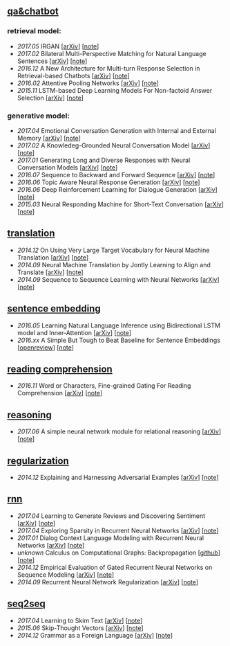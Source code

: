 ## [qa&chatbot](https://github.com/xwzhong/papernote/tree/master/chatbot)
### retrieval model:
* _2017.05_ IRGAN \[[arXiv](https://arxiv.org/abs/1705.10513)\] \[[note](https://github.com/xwzhong/papernote/blob/master/chatbot/IRGAN%EF%BC%9AA%20Minimax%20Game%20for%20Unifying%20Generative%20and%20Discriminative%20Information%20Retrieval%20Models.md)\]
* _2017.02_ Bilateral Multi-Perspective Matching for Natural Language Sentences \[[arXiv](https://arxiv.org/abs/1702.03814v3)\] \[[note](https://github.com/xwzhong/papernote/blob/master/chatbot/Bilateral%20Multi-Perspective%20Matching%20for%20Natural%20Language%20Sentences.md)\]
* _2016.12_ A New Architecture for Multi-turn Response Selection in Retrieval-based Chatbots \[[arXiv](https://arxiv.org/abs/1612.01627)\] \[[note](https://github.com/xwzhong/papernote/blob/master/chatbot/Sequential%20Match%20Network-A%20New%20Architecture%20for%20Multi-trun%20Response%20Selection%20in%20Retrieval-based%20Chatbots.md)\]
* _2016.02_ Attentive Pooling Networks \[[arXiv](https://arxiv.org/abs/1602.03609v1)\] \[[note](https://github.com/xwzhong/papernote/blob/master/chatbot/Attentive%20Pooling%20Networks.md)\]
* _2015.11_ LSTM-based Deep Learning Models For Non-factoid Answer Selection \[[arXiv](https://arxiv.org/abs/1511.04108)\] \[[note](https://github.com/xwzhong/papernote/blob/master/chatbot/LSTM-based%20Deep%20Learning%20Models%20For%20Non-factoid%20Answer%20Selection.md)\]

### generative model:
* _2017.04_ Emotional Conversation Generation with Internal and External Memory \[[arXiv](https://arxiv.org/abs/1704.01074)\] \[[note](https://github.com/xwzhong/papernote/blob/master/chatbot/Emotional%20Chatting%20Machine%EF%BC%9AEmotional%20Conversation%20Generation%20with%20Internal%20and%20External%20Memory.md)\]
* _2017.02_ A Knowledeg-Grounded Neural Conversation Model \[[arXiv](https://arxiv.org/abs/1702.01932v1)\] \[[note](https://github.com/xwzhong/papernote/blob/master/chatbot/A%20Knowledeg-Grounded%20Neural%20Conversation%20Model.md)\]
* _2017.01_ Generating Long and Diverse Responses with Neural Conversation Models \[[arXiv](https://arxiv.org/abs/1701.03185)\] \[[note](https://github.com/xwzhong/papernote/blob/master/chatbot/Generating%20Long%20and%20Diverse%20Responses%20with%20Neural%20Conversation%20Models.md)\]
* _2016.07_ Sequence to Backward and Forward Sequence \[[arXiv](https://arxiv.org/abs/1607.00970)\] \[[note](https://github.com/xwzhong/papernote/blob/master/chatbot/Sequence%20to%20Backward%20and%20Forward%20Sequences%20A%20Content-Introducing%20Approach%20to%20Generative%20Short-Text%20Conversation.md)\]
* _2016.06_ Topic Aware Neural Response Generation \[[arXiv](https://arxiv.org/abs/1606.08340)\] \[[note](https://github.com/xwzhong/papernote/blob/master/chatbot/Topic%20Aware%20Neural%20Response%20Generation.md)\]
* _2016.06_ Deep Reinforcement Learning for Dialogue Generation \[[arXiv](https://arxiv.org/abs/1606.01541)\] \[[note](https://github.com/xwzhong/papernote/blob/master/chatbot/Deep%20Reinforcement%20Learning%20for%20Dialogue%20Generation.md)\]
* _2015.03_ Neural Responding Machine for Short-Text Conversation \[[arXiv](http://de.arxiv.org/pdf/1503.02364)\] \[[note](https://github.com/xwzhong/papernote/blob/master/chatbot/Neural%20Responding%20Machine%20for%20Short-Text%20Conversation.md)\]

## [translation](https://github.com/xwzhong/papernote/tree/master/translation)
* _2014.12_ On Using Very Large Target Vocabulary for Neural Machine Translation \[[arXiv](https://arxiv.org/abs/1412.2007v2)\] \[[note](https://github.com/xwzhong/papernote/blob/master/translation/On%20Using%20Very%20Large%20Target%20Vocabulary%20for%20Neural%20Machine%20Translation.md)\]
* _2014.09_ Neural Machine Translation by Jontly Learning to Align and Translate \[[arXiv](https://arxiv.org/abs/1409.0473)\] \[[note](https://github.com/xwzhong/papernote/blob/master/translation/Neural%20Machine%20Translation%20by%20Jontly%20Learning%20to%20Align%20and%20Translate.md)\]
* _2014.09_ Sequence to Sequence Learning with Neural Networks \[[arXiv](https://arxiv.org/abs/1409.3215)\] \[[note](https://github.com/xwzhong/papernote/blob/master/translation/Sequence%20to%20Sequence%20Learning%20with%20Neural%20Networks.md)\]

## [sentence embedding](https://github.com/xwzhong/papernote/tree/master/sentence%20embedding)
* _2016.05_ Learning Natural Language Inference using Bidirectional LSTM model and Inner-Attention \[[arXiv](https://arxiv.org/abs/1605.09090v1)\] \[[note](https://github.com/xwzhong/papernote/blob/master/sentence%20embedding/Learning%20Natural%20Language%20Inference%20using%20Bidirectional%20LSTM%20model%20and%20Inner-Attention.md)\]
* _2016.xx_ A Simple But Tough to Beat Baseline for Sentence Embeddings \[[openreview](https://openreview.net/pdf?id=SyK00v5xx)\] \[[note](https://github.com/xwzhong/papernote/blob/master/sentence%20embedding/A%20Simple%20But%20Tough%20to%20Beat%20Baseline%20for%20Sentence%20Embeddings.md)\]

## [reading comprehension](https://github.com/xwzhong/papernote/tree/master/reading%20comprehension)
* _2016.11_ Word or Characters, Fine-grained Gating For Reading Comprehension \[[arXiv](https://arxiv.org/abs/1611.01724)\] \[[note](https://github.com/xwzhong/papernote/blob/master/reading%20comprehension/Word%20or%20Characters%2C%20Fine-grained%20Gating%20For%20Reading%20Comprehension.md)\]

## [reasoning](https://github.com/xwzhong/papernote/tree/master/reasoning)
* _2017.06_ A simple neural network module for relational reasoning \[[arXiv](https://arxiv.org/abs/1706.01427)\] \[[note](https://github.com/xwzhong/papernote/blob/master/reasoning/A%20simple%20neural%20network%20module%20for%20relational%20reasoning.md)\]

## [regularization](https://github.com/xwzhong/papernote/tree/master/regularization)
* _2014.12_ Explaining and Harnessing Adversarial Examples \[[arXiv](https://arxiv.org/abs/1412.6572v3)\] \[[note](https://github.com/xwzhong/papernote/blob/master/regularization/Explaining%20and%20Harnessing%20Adversarial%20Examples.md)\]

## [rnn](https://github.com/xwzhong/papernote/tree/master/rnn)
* _2017.04_ Learning to Generate Reviews and Discovering Sentiment \[[arXiv](http://de.arxiv.org/pdf/1704.01444)\] \[[note](https://github.com/xwzhong/papernote/blob/master/rnn/Learning%20to%20Generate%20Reviews%20and%20Discovering%20Sentiment.md)\]
* _2017.04_ Exploring Sparsity in Recurrent Neural Networks \[[arXiv](https://arxiv.org/abs/1704.05119)\] \[[note](https://github.com/xwzhong/papernote/blob/master/rnn/Exploring%20Sparsity%20in%20Recurrent%20Neural%20Networks.md)\]
* _2017.01_ Dialog Context Language Modeling with Recurrent Neural Networks \[[arXiv](https://arxiv.org/abs/1701.04056)\] \[[note](https://github.com/xwzhong/papernote/blob/master/rnn/Dialog%20Context%20Language%20Modeling%20with%20Recurrent%20Neural%20Networks.md)\]
* _unknown_ Calculus on Computational Graphs: Backpropagation \[[github](http://colah.github.io/posts/2015-08-Backprop/)\] \[[note](https://github.com/xwzhong/papernote/blob/master/rnn/Calculus%20on%20Computational%20Graphs:%20Backpropagation.md)\]
* _2014.12_ Empirical Evaluation of Gated Recurrent Neural Networks on Sequence Modeling \[[arXiv](https://arxiv.org/pdf/1412.3555)\] \[[note](https://github.com/xwzhong/papernote/blob/master/rnn/Empirical%20Evaluation%20of%20Gated%20Recurrent%20Neural%20Networks%20on%20Sequence%20Modeling.md)\]
* _2014.09_ Recurrent Neural Network Regularization \[[arXiv](https://arxiv.org/pdf/1409.2329.pdf)\] \[[note](https://github.com/xwzhong/papernote/blob/master/rnn/Recurrent%20Neural%20Network%20Regularization.md)\]

## [seq2seq](https://github.com/xwzhong/papernote/tree/master/seq2seq)
* _2017.04_ Learning to Skim Text \[[arXiv](https://arxiv.org/pdf/1704.06877.pdf)\] \[[note](https://github.com/xwzhong/papernote/blob/master/seq2seq/Learning%20to%20Skim%20Text.md)\]
* _2015.06_ Skip-Thought Vectors \[[arXiv](https://arxiv.org/abs/1506.06726)\] \[[note](https://github.com/xwzhong/papernote/blob/master/seq2seq/Skip-Thought%20Vectors.md)\]
* _2014.12_ Grammar as a Foreign Language \[[arXiv](https://arxiv.org/abs/1412.7449)\] \[[note](https://github.com/xwzhong/papernote/blob/master/seq2seq/Grammar%20as%20a%20Foreign%20Language.md)\]
